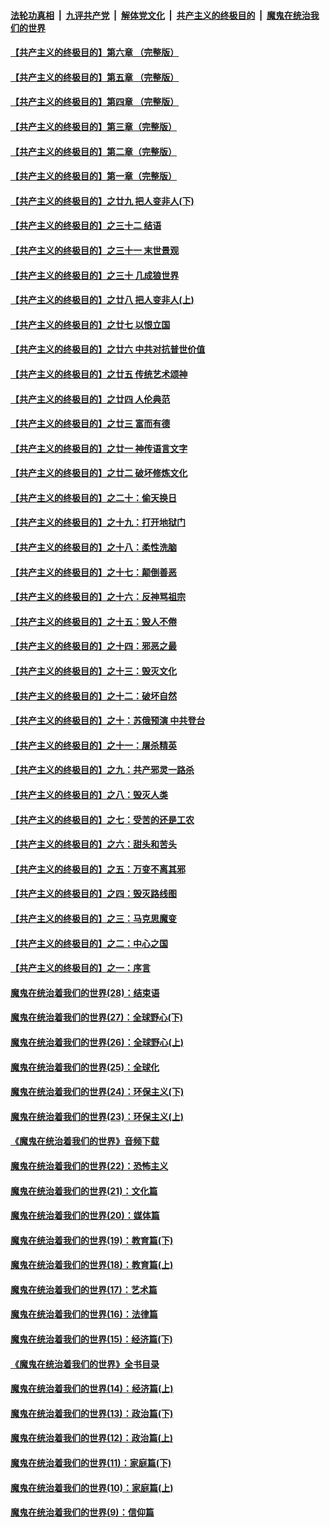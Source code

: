 

####  [法轮功真相](../../../../basic/blob/master/README.md?t=05270601) &nbsp;|&nbsp; [九评共产党](../../../../9ping.md/blob/master/README.md?t=05270601) &nbsp;|&nbsp; [解体党文化](../../../../jtdwh.md/blob/master/README.md?t=05270601)  &nbsp;|&nbsp; [共产主义的终极目的](../../../../gczydzjmd.md/blob/master/README.md?t=05270601) &nbsp;|&nbsp; [魔鬼在统治我们的世界](../../../../mgztzwmdsj.md/blob/master/README.md?t=05270601) 

#### [【共产主义的终极目的】第六章 （完整版）](../pages/nsc422/n11428913.md?t=05270601) 

#### [【共产主义的终极目的】第五章 （完整版）](../pages/nsc422/n11428912.md?t=05270601) 

#### [【共产主义的终极目的】第四章 （完整版）](../pages/nsc422/n11428907.md?t=05270601) 

#### [【共产主义的终极目的】第三章（完整版）](../pages/nsc422/n11428848.md?t=05270601) 

#### [【共产主义的终极目的】第二章（完整版）](../pages/nsc422/n11428831.md?t=05270601) 

#### [【共产主义的终极目的】第一章（完整版）](../pages/nsc422/n11417651.md?t=05270601) 

#### [【共产主义的终极目的】之廿九 把人变非人(下)](../pages/nsc422/n11344140.md?t=05270601) 

#### [【共产主义的终极目的】之三十二 结语](../pages/nsc422/n11360535.md?t=05270601) 

#### [【共产主义的终极目的】之三十一 末世景观](../pages/nsc422/n11351129.md?t=05270601) 

#### [【共产主义的终极目的】之三十 几成狼世界](../pages/nsc422/n11348280.md?t=05270601) 

#### [【共产主义的终极目的】之廿八 把人变非人(上)](../pages/nsc422/n11340492.md?t=05270601) 

#### [【共产主义的终极目的】之廿七 以恨立国](../pages/nsc422/n11336944.md?t=05270601) 

#### [【共产主义的终极目的】之廿六 中共对抗普世价值](../pages/nsc422/n11324785.md?t=05270601) 

#### [【共产主义的终极目的】之廿五 传统艺术颂神](../pages/nsc422/n11296396.md?t=05270601) 

#### [【共产主义的终极目的】之廿四 人伦典范](../pages/nsc422/n11296397.md?t=05270601) 

#### [【共产主义的终极目的】之廿三 富而有德](../pages/nsc422/n11283598.md?t=05270601) 

#### [【共产主义的终极目的】之廿一 神传语言文字](../pages/nsc422/n11263265.md?t=05270601) 

#### [【共产主义的终极目的】之廿二 破坏修炼文化](../pages/nsc422/n11245728.md?t=05270601) 

#### [【共产主义的终极目的】之二十：偷天换日](../pages/nsc422/n11238846.md?t=05270601) 

#### [【共产主义的终极目的】之十九：打开地狱门](../pages/nsc422/n11206376.md?t=05270601) 

#### [【共产主义的终极目的】之十八：柔性洗脑](../pages/nsc422/n11199994.md?t=05270601) 

#### [【共产主义的终极目的】之十七：颠倒善恶](../pages/nsc422/n11179782.md?t=05270601) 

#### [【共产主义的终极目的】之十六：反神骂祖宗](../pages/nsc422/n11166798.md?t=05270601) 

#### [【共产主义的终极目的】之十五：毁人不倦](../pages/nsc422/n11166792.md?t=05270601) 

#### [【共产主义的终极目的】之十四：邪恶之最](../pages/nsc422/n11150249.md?t=05270601) 

#### [【共产主义的终极目的】之十三：毁灭文化](../pages/nsc422/n11135227.md?t=05270601) 

#### [【共产主义的终极目的】之十二：破坏自然](../pages/nsc422/n11135214.md?t=05270601) 

#### [【共产主义的终极目的】之十：苏俄预演 中共登台](../pages/nsc422/n11118424.md?t=05270601) 

#### [【共产主义的终极目的】之十一：屠杀精英](../pages/nsc422/n11118442.md?t=05270601) 

#### [【共产主义的终极目的】之九：共产邪灵一路杀](../pages/nsc422/n11114139.md?t=05270601) 

#### [【共产主义的终极目的】之八：毁灭人类](../pages/nsc422/n11108503.md?t=05270601) 

#### [【共产主义的终极目的】之七：受苦的还是工农](../pages/nsc422/n11101809.md?t=05270601) 

#### [【共产主义的终极目的】之六：甜头和苦头](../pages/nsc422/n11096971.md?t=05270601) 

#### [【共产主义的终极目的】之五：万变不离其邪](../pages/nsc422/n11091285.md?t=05270601) 

#### [【共产主义的终极目的】之四：毁灭路线图](../pages/nsc422/n11086284.md?t=05270601) 

#### [【共产主义的终极目的】之三：马克思魔变](../pages/nsc422/n11061941.md?t=05270601) 

#### [【共产主义的终极目的】之二：中心之国](../pages/nsc422/n11047728.md?t=05270601) 

#### [【共产主义的终极目的】之一：序言](../pages/nsc422/n11086077.md?t=05270601) 

#### [魔鬼在统治着我们的世界(28)：结束语](../pages/nsc422/n10936246.md?t=05270601) 

#### [魔鬼在统治着我们的世界(27)：全球野心(下)](../pages/nsc422/n10928319.md?t=05270601) 

#### [魔鬼在统治着我们的世界(26)：全球野心(上)](../pages/nsc422/n10900318.md?t=05270601) 

#### [魔鬼在统治着我们的世界(25)：全球化](../pages/nsc422/n10788205.md?t=05270601) 

#### [魔鬼在统治着我们的世界(24)：环保主义(下)](../pages/nsc422/n10695307.md?t=05270601) 

#### [魔鬼在统治着我们的世界(23)：环保主义(上)](../pages/nsc422/n10688613.md?t=05270601) 

#### [《魔鬼在统治着我们的世界》音频下载](../pages/nsc422/n10635553.md?t=05270601) 

#### [魔鬼在统治着我们的世界(22)：恐怖主义](../pages/nsc422/n10614727.md?t=05270601) 

#### [魔鬼在统治着我们的世界(21)：文化篇](../pages/nsc422/n10597706.md?t=05270601) 

#### [魔鬼在统治着我们的世界(20)：媒体篇](../pages/nsc422/n10586579.md?t=05270601) 

#### [魔鬼在统治着我们的世界(19)：教育篇(下)](../pages/nsc422/n10564808.md?t=05270601) 

#### [魔鬼在统治着我们的世界(18)：教育篇(上)](../pages/nsc422/n10526970.md?t=05270601) 

#### [魔鬼在统治着我们的世界(17)：艺术篇](../pages/nsc422/n10499093.md?t=05270601) 

#### [魔鬼在统治着我们的世界(16)：法律篇](../pages/nsc422/n10485969.md?t=05270601) 

#### [魔鬼在统治着我们的世界(15)：经济篇(下)](../pages/nsc422/n10469975.md?t=05270601) 

#### [《魔鬼在统治着我们的世界》全书目录](../pages/nsc422/n10464261.md?t=05270601) 

#### [魔鬼在统治着我们的世界(14)：经济篇(上)](../pages/nsc422/n10457370.md?t=05270601) 

#### [魔鬼在统治着我们的世界(13)：政治篇(下)](../pages/nsc422/n10448270.md?t=05270601) 

#### [魔鬼在统治着我们的世界(12)：政治篇(上)](../pages/nsc422/n10444576.md?t=05270601) 

#### [魔鬼在统治着我们的世界(11)：家庭篇(下)](../pages/nsc422/n10440961.md?t=05270601) 

#### [魔鬼在统治着我们的世界(10)：家庭篇(上)](../pages/nsc422/n10435448.md?t=05270601) 

#### [魔鬼在统治着我们的世界(9)：信仰篇](../pages/nsc422/n10432159.md?t=05270601) 

